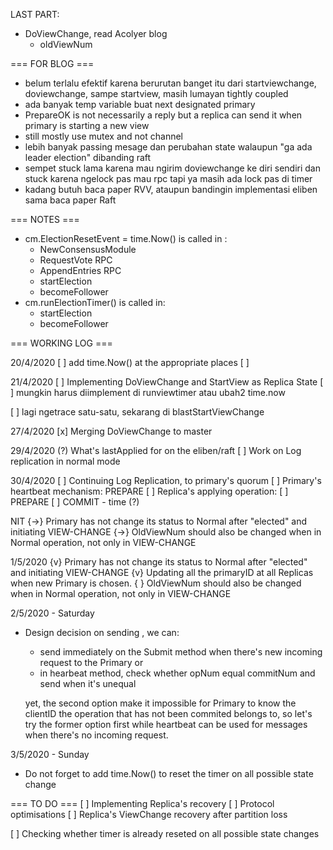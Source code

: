 LAST PART:

- DoViewChange, read Acolyer blog
    - oldViewNum

=== FOR BLOG ===
- belum terlalu efektif karena berurutan banget itu dari startviewchange, doviewchange, sampe startview, masih lumayan tightly coupled
- ada banyak temp variable buat next designated primary
- PrepareOK is not necessarily a reply but a replica can send it when primary is starting a new view
- still mostly use mutex and not channel
- lebih banyak passing mesage dan perubahan state walaupun "ga ada leader election" dibanding raft
- sempet stuck lama karena mau ngirim doviewchange ke diri sendiri dan stuck karena ngelock pas mau rpc tapi ya masih ada lock pas di timer 
- kadang butuh baca paper RVV, ataupun bandingin implementasi eliben sama baca paper Raft

=== NOTES ===
- cm.ElectionResetEvent = time.Now() is called in :
    - NewConsensusModule
    - RequestVote RPC
    - AppendEntries RPC
    - startElection
    - becomeFollower
- cm.runElectionTimer() is called in:
    - startElection
    - becomeFollower

=== WORKING LOG ===

20/4/2020
[ ] add time.Now() at the appropriate places
[ ] 

21/4/2020
[ ] Implementing DoViewChange and StartView as Replica State
[ ] mungkin harus diimplement di runviewtimer atau ubah2 time.now

[ ] lagi ngetrace satu-satu, sekarang di blastStartViewChange

27/4/2020
[x] Merging DoViewChange to master

29/4/2020
(?) What's lastApplied for on the eliben/raft
[ ] Work on Log replication in normal mode

30/4/2020
[ ] Continuing Log Replication, to primary's quorum
[ ] Primary's heartbeat mechanism: PREPARE
[ ] Replica's applying operation:
    [ ] PREPARE
    [ ] COMMIT
        - time (?)

NIT
{->} Primary has not change its status to Normal after "elected" and initiating VIEW-CHANGE
{->} OldViewNum should also be changed when in Normal operation, not only in VIEW-CHANGE

1/5/2020
{v} Primary has not change its status to Normal after "elected" and initiating VIEW-CHANGE
{v} Updating all the primaryID at all Replicas when new Primary is chosen.
{ } OldViewNum should also be changed when in Normal operation, not only in VIEW-CHANGE

2/5/2020 - Saturday
- Design decision on sending <PREPARE>, we can:
    - send <PREPARE> immediately on the Submit method when there's new incoming request to the Primary or
    - in hearbeat method, check whether opNum equal commitNum and send <PREPARE> when it's unequal

    yet, the second option make it impossible for Primary to know the clientID the operation that has not been commited belongs to, so let's try the former option first while heartbeat can be used for <COMMIT> messages when there's no incoming request.

3/5/2020 - Sunday
- Do not forget to add time.Now() to reset the timer on all possible state change

=== TO DO ===
[ ] Implementing Replica's recovery
[ ] Protocol optimisations
[ ] Replica's ViewChange recovery after partition loss

[ ] Checking whether timer is already reseted on all possible state changes